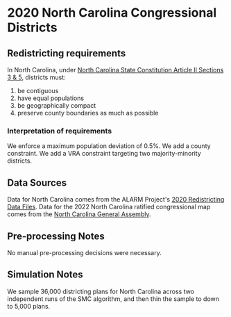 # 2020 North Carolina Congressional Districts

## Redistricting requirements
In North Carolina, under [North Carolina State Constitution Article II Sections 3 & 5](https://www.ncleg.gov/Laws/Constitution/Article2), districts must:

1. be contiguous
2. have equal populations
3. be geographically compact
4. preserve county boundaries as much as possible


### Interpretation of requirements
We enforce a maximum population deviation of 0.5%.
We add a county constraint.
We add a VRA constraint targeting two majority-minority districts.

## Data Sources
Data for North Carolina comes from the ALARM Project's [2020 Redistricting Data Files](https://alarm-redist.github.io/posts/2021-08-10-census-2020/). Data for the 2022 North Carolina ratified congressional map comes from the [North Carolina General Assembly](https://www.ncleg.gov/Redistricting).

## Pre-processing Notes
No manual pre-processing decisions were necessary.

## Simulation Notes
We sample 36,000 districting plans for North Carolina across two independent runs of the SMC algorithm, and then thin the sample to down to 5,000 plans.
